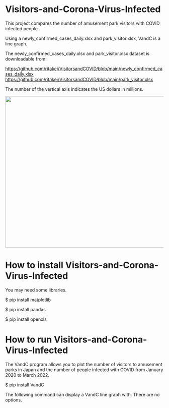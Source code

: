 # Visitors-and-Corona-Virus-Infected

This project compares the number of amusement park visitors with COVID infected people.

Using a newly_confirmed_cases_daily.xlsx and park_visitor.xlsx, VandC is a line graph.

The newly_confirmed_cases_daily.xlsx and park_visitor.xlsx dataset is downloadable from:

https://github.com/ritakei/VisitorsandCOVID/blob/main/newly_confirmed_cases_daily.xlsx
https://github.com/ritakei/VisitorsandCOVID/blob/main/park_visitor.xlsx

The number of the vertical axis indicates the US dollars in millions.

<img src='https://github.com/ritakei/VisitorsandCOVID/blob/main/park.png' width=640 height=480>

# How to install Visitors-and-Corona-Virus-Infected
You may need some libraries.

$ pip install matplotlib

$ pip install pandas

$ pip install openxls

# How to run Visitors-and-Corona-Virus-Infected
The VandC program allows you to plot the number of visitors to amusement parks in Japan and the number of people infected with COVID from January 2020 to March 2022.

$ pip install VandC

The following command can display a VandC line graph with.
There are no options.
